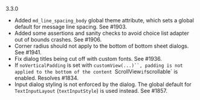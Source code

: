 3.3.0

* Added `md_line_spacing_body` global theme attribute, which sets a global default for message line
spacing. See #1903.
* Added some assertions and sanity checks to avoid choice list adapter out of bounds crashes.
See #1906.
* Corner radius should not apply to the bottom of bottom sheet dialogs. See #1941.
* Fix dialog titles being cut off with custom fonts. See #1936.
* If `noVerticalPadding` is set with `customView(...)``, padding is not applied to the bottom of
 the content `ScrollView` if `scrollable` is enabled. Resolves #1834.
* Input dialog styling is not enforced by the dialog. The global default for `TextInputLayout`
(`textInputStyle`) is used instead. See #1857.
